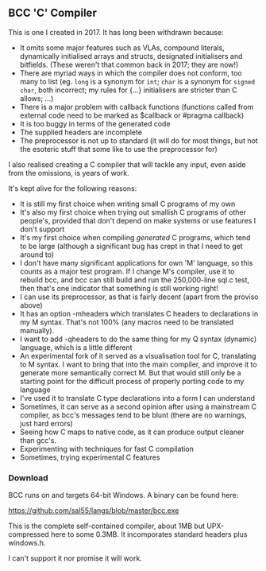 ## BCC 'C' Compiler

This is one I created in 2017. It has long been withdrawn because:

* It omits some major features such as VLAs, compound literals, dynamically initialised arrays and structs, designated initialisers and bitfields. (These weren't that common back in 2017; they are now!)
* There are myriad ways in which the compiler does not conform, too many to list (eg. `long` is a synonym for `int`; `char` is a synonym for `signed char`, both incorrect; my rules for {...} initialisers are stricter than C allows; ...)
* There is a major problem with callback functions (functions called from external code need to be marked as $callback or #pragma callback)
* It is too buggy in terms of the generated code
* The supplied headers are incomplete
* The preprocessor is not up to standard (it will do for most things, but not the esoteric stuff that some like to use the preprocessor for)

I also realised creating a C compiler that will tackle any input, even aside from the omissions, is years of work.

It's kept alive for the following reasons:

* It is still my first choice when writing small C programs of my own
* It's also my first choice when trying out smallish C programs of other people's, provided that don't depend on make systems or use features I don't support
* It's my first choice when compiling *generated* C programs, which tend to be large (although a significant bug has crept in that I need to get around to)
* I don't have many significant applications for own 'M' language, so this counts as a major test program. If I change M's compiler, use it to rebuild bcc, and bcc can still build and run the 250,000-line sql.c test, then that's one indicator that something is still working right!
* I can use its preprocessor, as that is fairly decent (apart from the proviso above)
* It has an option -mheaders which translates C headers to declarations in my M syntax. That's not 100% (any macros need to be translated manually).
* I want to add -qheaders to do the same thing for my Q syntax (dynamic) language, which is a little different
* An experimental fork of it served as a visualisation tool for C, translating to M syntax. I want to bring that into the main compiler, and improve it to generate more semantically correct M. But that would still only be a starting point for the difficult process of properly porting code to my language
* I've used it to translate C type declarations into a form I can understand
* Sometimes, it can serve as a second opinion after using a mainstream C compiler, as bcc's messages tend to be blunt (there are no warnings, just hard errors)
* Seeing how C maps to native code, as it can produce output cleaner than gcc's.
* Experimenting with techniques for fast C compilation
* Sometimes, trying experimental C features

### Download

BCC runs on and targets 64-bit Windows. A binary can be found here:

https://github.com/sal55/langs/blob/master/bcc.exe

This is the complete self-contained compiler, about 1MB but UPX-compressed here to some 0.3MB. It incomporates standard headers plus windows.h.

I can't support it nor promise it will work.

